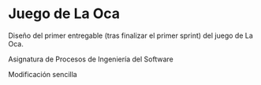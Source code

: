 Juego de La Oca
===============

Diseño del primer entregable (tras finalizar el primer sprint) del juego de La Oca.

Asignatura de Procesos de Ingeniería del Software

Modificación sencilla
